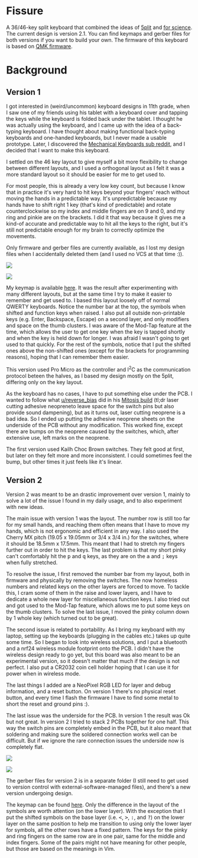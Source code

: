 Fissure
=======

A 36/46-key split keyboard that combined the ideas of [5plit](https://oddrocketkeyboards.blogspot.com/2018/05/5plit-v2.html) and [for science](https://github.com/peej/for-science-keyboard). The current design is version 2.1. You can find keymaps and gerber files for both versions if you want to build your own. The firmware of this keyboard is based on [QMK firmware](https://github.com/qmk/qmk_firmware).

# Background

## Version 1

I got interested in (weird/uncommon) keyboard designs in 11th grade, when I saw one of my friends using his tablet with a keyboard cover and tapping the keys while the keyboard is folded back under the tablet. I thought he was actually using the keyboard, and I came up with the idea of a back-typing keyboard. I have thought about making functional back-typing keyboards and one-handed keyboards, but I never made a usable prototype. Later, I discovered the [Mechanical Keyboards sub reddit](https://reddit.com/r/MechanicalKeyboards), and I decided that I want to make this keyboard.

I settled on the 46 key layout to give myself a bit more flexibility to change between different layouts, and I used a orthogonal layout as I felt it was a more standard layout so it should be easier for me to get used to.

For most people, this is already a very low key count, but because I know that in practice it's very hard to hit keys beyond your fingers' reach without moving the hands in a predictable way. It's unpredictable because my hands have to shift right 1 key (that's kind of predictable) and rotate counterclockwise so my index and middle fingers are on 9 and 0, and my ring and pinkie are on the brackets. I did it that way because it gives me a kind-of accurate and predictable way to hit all the keys to the right, but it's still not predictable enough for my brain to correctly optimize the movements.

Only firmware and gerber files are currently available, as I lost my design files when I accidentally deleted them (and I used no VCS at that time :)).

![](v1-gerber.png)

![](v1.png)

My keymap is available [here](http://www.keyboard-layout-editor.com/#/gists/f470cb5798ff4dc8b27f680a605061f3). It was the result after experimenting with many different layouts, but at the same time I try to make it easier to remember and get used to. I based this layout loosely off of normal QWERTY keyboards. Notice the number bar at the top, the symbols when shifted and function keys when raised. I also put all outside non-printable keys (e.g. Enter, Backspace, Escape) on a second layer, and only modifiers and space on the thumb clusters. I was aware of the Mod-Tap feature at the time, which allows the user to get one key when the key is tapped shortly and when the key is held down for longer. I was afraid I wasn't going to get used to that quickly. For the rest of the symbols, notice that I put the shifted ones above the non-shifted ones (except for the brackets for programming reasons), hoping that I can remember them easier.

This version used Pro Micro as the controller and I<sup>2</sup>C as the communication protocol beteen the halves, as I based my design mostly on the 5plit, differing only on the key layout.

As the keyboard has no cases, I have to put something else under the PCB. I wanted to follow what [u/reverse_bias](https://www.reddit.com/user/reverse_bias/) did in his [Mitosis build](https://imgur.com/a/mwTFj) (tl;dr laser cutting adhesive neopreneto leave space for the switch pins but also provide sound dampening), but as it turns out, laser cutting neoprene is a bad idea. So I ended up putting the adhesive neoprene sheets on the underside of the PCB without any modification. This worked fine, except there are bumps on the neoprene caused by the switches, which, after extensive use, left marks on the neoprene.

The first version used Kailh Choc Brown switches. They felt good at first, but later on they felt more and more inconsistent. I could sometimes feel the bump, but other times it just feels like it's linear.

## Version 2

Version 2 was meant to be an drastic improvement over version 1, mainly to solve a lot of the issue I found in my daily usage, and to also experiment with new ideas. 

The main issue with version 1 was the layout. The number row is still too far for my small hands, and reaching them often means that I have to move my hands, which is not ergonomic and efficient in any way. I also used the Cherry MX pitch (19.05 x 19.05mm or 3/4 x 3/4 in.) for the switches, where it should be 18.5mm x 17.5mm. This meant that I had to stretch my fingers further out in order to hit the keys. The last problem is that my short pinky can't comfortably hit the <kbd>p</kbd> and <kbd>q</kbd> keys, as they are on the <kbd>a</kbd> and <kbd>;</kbd> keys when fully stretched.

To resolve the issue, I first removed the number bar from my layout, both in firmware and physically by removing the switches. The now homeless numbers and related keys on the other layers are forced to move. To tackle this, I cram some of them in the raise and lower layers, and I have to dedicate a whole new layer for miscellaneous function keys. I also tried out and got used to the Mod-Tap feature, which allows me to put some keys on the thumb clusters. To solve the last issue, I moved the pinky column down by 1 whole key (which turned out to be great).

The second issue is related to portability. As I bring my keyboard with my laptop, setting up the keyboards (plugging in the cables etc.) takes up quite some time. So I began to look into wireless solutions, and I put a bluetooth and a nrf24 wireless module footprint onto the PCB. I didn't have the wireless design ready to go yet, but this board was also meant to be an experimental version, so it doesn't matter that much if the design is not perfect. I also put a CR2032 coin cell holder hoping that I can use it for power when in wireless mode.

The last things I added are a NeoPixel RGB LED for layer and debug information, and a reset button. On version 1 there's no physical reset button, and every time I flash the firmware I have to find some metal to short the reset and ground pins :).

The last issue was the underside for the PCB. In version 1 the result was Ok but not great. In version 2 I tried to stack 2 PCBs together for one half. This way the switch pins are completely embed in the PCB, but it also meant that soldering and making sure the soldered connection works well can be difficult. But if we ignore the rare connection issues the underside now is completely flat.

![](v2-gerber.png)

![](v2.jpg)

The gerber files for version 2 is in a separate folder (I still need to get used to version control with external-software-managed files), and there's a new version undergoing design.

The keymap can be found [here](http://www.keyboard-layout-editor.com/#/gists/99409a249d886554bd60af15782b2d50). Only the difference in the layout of the symbols are worth attention (on the lower layer). With the exception that I put the shifted symbols on the base layer (i.e. <kbd>&lt;</kbd>, <kbd>&gt;</kbd>, <kbd>:</kbd>, and <kbd>?</kbd>) on the lower layer on the same position to help me transition to using only the lower layer for symbols, all the other rows have a fixed pattern. The keys for the pinky and ring fingers on the same row are in one pair, same for the middle and index fingers. Some of the pairs might not have meaning for other people, but those are based on the meanings in Vim.
